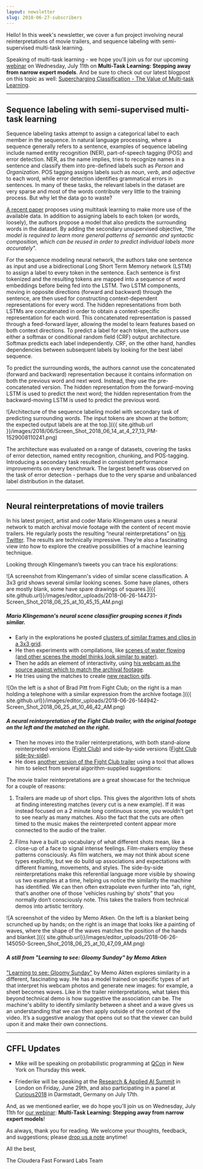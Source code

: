 ```yaml
---
layout: newsletter
slug: 2018-06-27-subscribers
---
```


Hello!  In this week's newsletter, we cover a fun project involving neural reinterpretations of movie trailers, and sequence labeling with semi-supervised multi-task learning.  

Speaking of multi-task learning -  we hope you'll join us for our upcoming [webinar](https://info.cloudera.com/LP=2027?utm_medium=website&utm_source=organicweb&utm_campaign=lfym&src=blog&cid=70134000001Svft&utm_content=FFL08_Multitask%20Learning_AMER_Webinar_2018-06-20) on Wednesday, July 11th on **Multi-Task Learning: Stepping away from narrow expert models**.  And be sure to check out our latest blogpost on this topic as well: [Supercharging Classification - The Value of Multi-task Learning](http://blog.fastforwardlabs.com/2018/06/26/supercharging-classification-the-value-of-multitask-learning.html).

---

## Sequence labeling with semi-supervised multi-task learning

Sequence labeling tasks attempt to assign a categorical label to each member in
the sequence. In natural language processing, where a sequence generally refers
to a sentence, examples of sequence labeling include named entity
recognition (NER), part-of-speech tagging (POS) and error detection. NER, as the
name implies, tries to recognize names in a sentence and classify them into
pre-defined labels such as *Person* and *Organization*. POS tagging assigns labels
such as *noun*, *verb*, and *adjective* to each word, while error detection identifies
grammatical errors in sentences. In many of these tasks, the relevant labels in
the dataset are very sparse and most of the words contribute very little to the
training process. But why let the data go to waste? 

[A recent
paper](https://arxiv.org/abs/1704.07156) proposes using multitask learning to
make more use of the available data. In addition to assigning labels to each
token (or words, loosely), the authors propose a model that also predicts the
surrounding words in the dataset. By adding the secondary unsupervised
objective, "_the model is required to learn more general patterns of semantic and
syntactic composition, which can be reused in order to predict individual labels
more accurately_".

For the sequence modeling neural network, the authors take one
sentence as input and use a bidirectional Long Short Term Memory network (LSTM) to assign a label to every token in the
sentence. Each sentence is first tokenized and the resulting tokens are mapped into a
sequence of word embeddings before being fed into the LSTM. Two LSTM components,
moving in opposite directions (forward and backward) through the sentence, are
then used for constructing context-dependent representations for every word. The
hidden representations from both LSTMs are concatenated in order to obtain a
context-specific representation for each word. This concatenated representation
is passed through a feed-forward layer, allowing the model to learn features
based on both context directions. To predict a label for each token, the authors
use either a softmax or conditional random field (CRF) output
architecture. Softmax predicts each label independently. CRF, on the other hand,
handles dependencies between subsequent labels by looking for the best label
sequence.

To predict the surrounding words, the authors cannot use the concatenated
(forward and backward) representation because it contains information on both
the previous word and next word. Instead, they use the pre-concatenated
version. The hidden representation from the forward-moving LSTM is used to
predict the next word; the hidden representation from the backward-moving LSTM
is used to predict the previous word.

![Architecture of the sequence labeling model with secondary task of predicting surrounding words. The input tokens are shown at the bottom; the expected output labels are at the top.]({{ site.github.url }}/images/2018/06/Screen_Shot_2018_06_14_at_4_27_13_PM-1529008110241.png)

The architecture was evaluated on a range of datasets, covering the tasks of
error detection, named entity recognition, chunking, and POS-tagging. Introducing
a secondary task resulted in consistent performance improvements on every
benchmark. The largest benefit was observed on the task of error detection -
perhaps due to the very sparse and unbalanced label distribution in the dataset. 

---

## Neural reinterpretations of movie trailers

In his latest project, artist and coder Mario Klingemann uses a neural network to match archival movie footage with the content of recent movie trailers. He regularly posts the resulting “neural reinterpretations” on [his Twitter](https://twitter.com/quasimondo). The results are technically impressive. They’re also a fascinating view into how to explore the creative possibilities of a machine learning technique.

Looking through Klingemann’s tweets you can trace his explorations:

![A screenshot from Klingemann's video of similar scene classification. A 3x3 grid shows several similar looking scenes. Some have planes, others are mostly blank, some have spare drawings of squares.]({{ site.github.url}}/images/editor_uploads/2018-06-26-144731-Screen_Shot_2018_06_25_at_10_45_15_AM.png)

##### Mario Klingemann's neural scene classifier grouping scenes it finds similar.

- Early in the explorations he posted [clusters of similar frames and clips in a 3x3 grid](https://twitter.com/quasimondo/status/1006485457713197056).
- He then experiments with compilations, like [scenes of water flowing (and other scenes the model thinks look similar to water)](https://twitter.com/quasimondo/status/1006570368751099904).
- Then he adds an element of interactivity, using [his webcam as the source against which to match the archival footage](https://twitter.com/quasimondo/status/1006835734223970304).
- He tries using the matches to create [new reaction gifs](https://twitter.com/quasimondo/status/1006996750429761536).

![On the left is a shot of Brad Pitt from Fight Club; on the right is a man holding a telephone with a similar expression from the archive footage.]({{ site.github.url}}/images/editor_uploads/2018-06-26-144942-Screen_Shot_2018_06_25_at_10_46_42_AM.png)

##### A neural reinterpretation of the Fight Club trailer, with the original footage on the left and the matched on the right.

- Then he moves into the trailer reinterpretations, with both stand-alone reinterpreted versions ([Fight Club](https://twitter.com/quasimondo/status/1010189455997784065)) and side-by-side versions ([Fight Club side-by-side](https://twitter.com/quasimondo/status/1010191619042238465)).
- He does [another version of the Fight Club trailer](https://twitter.com/quasimondo/status/1010983581475360768) using a tool that allows him to select from several algorithm-supplied suggestions: 

The movie trailer reinterpretations are a great showcase for the technique for a couple of reasons:

1. Trailers are made up of short clips. This gives the algorithm lots of shots at finding interesting matches (every cut is a new example). If it was instead focused on a 2 minute long continuous scene, you wouldn’t get to see nearly as many matches. Also the fact that the cuts are often timed to the music makes the reinterpreted content appear more connected to the audio of the trailer.

2. Films have a built up vocabulary of what different shots mean, like a close-up of a face to signal intense feelings. Film-makers employ these patterns consciously. As film watchers, we may not think about scene types explicitly, but we do build up associations and expectations with different framing, movements, and styles. The side-by-side reinterpretations make this referential language more visible by showing us two examples at a time, helping us notice the similarity the machine has identified. We can then often extrapolate even further into “ah, right, that’s another one of those 'vehicles rushing by' shots” that you normally don’t consciously note. This takes the trailers from technical demos into artistic territory.

![A screenshot of the video by Memo Atken. On the left is a blanket being scrunched up by hands; on the right is an image that looks like a painting of waves, where the shape of the waves matches the position of the hands and blanket.]({{ site.github.url}}/images/editor_uploads/2018-06-26-145050-Screen_Shot_2018_06_25_at_10_47_09_AM.png)

##### A still from "Learning to see: Gloomy Sunday" by Memo Atken

["Learning to see: Gloomy Sunday"](https://vimeo.com/260612034) by Memo Akten explores similarity in a different, fascinating way. He has a model trained on specific types of art that interpret his webcam photos and generate new images: for example, a sheet becomes waves. Like in the trailer reinterpretations, what takes this beyond technical demo is how suggestive the association can be. The machine's ability to identify similarity between a sheet and a wave gives us an understanding that we can then apply outside of the context of the video. It’s a suggestive analogy that opens out so that the viewer can build upon it and make their own connections.

---

## CFFL Updates

* Mike will be speaking on probabilistic programming at [QCon](https://qconnewyork.com/ny2018/presentation/modern-cs-presentation-1) in New York on Thursday this week.

* Friederike will be speaking at the [Research & Applied AI Summit](https://raais.co/) in London on Friday, June 29th, and also participating in a panel at [Curious2018](https://curious2018.com/) in Darmstadt, Germany on July 17th.

And, as we mentioned earlier, we do hope you'll join us on Wednesday, July 11th for [our webinar](https://info.cloudera.com/LP=2027?utm_medium=website&utm_source=organicweb&utm_campaign=lfym&src=blog&cid=70134000001Svft&utm_content=FFL08_Multitask%20Learning_AMER_Webinar_2018-06-20): **Multi-Task Learning: Stepping away from narrow expert models**!


As always, thank you for reading. We welcome your thoughts, feedback, and suggestions; please [drop us a note](mailto:cffl@cloudera.com) anytime!

All the best,

The Cloudera Fast Forward Labs Team
